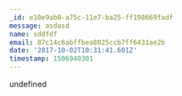 ```yaml
---
_id: e10e9ab0-a75c-11e7-ba25-ff198669fadf
message: asdasd
name: sddfdf
email: 87c14c6abffbea8025ccb7ff6431ae2b
date: '2017-10-02T10:31:41.601Z'
timestamp: 1506940301
---
```

undefined
